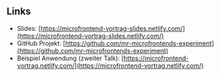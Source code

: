 ## Links

- Slides: [https://microfrontend-vortrag-slides.netlify.com/](https://microfrontend-vortrag-slides.netlify.com/)
- GitHub Projekt: [https://github.com/mr-microfrontends-experiment](https://github.com/mr-microfrontends-experiment)
- Beispiel Anwendung (zweiter Talk): [https://microfrontend-vortrag.netlify.com/](https://microfrontend-vortrag.netlify.com/)
